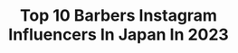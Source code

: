 ---
title: Top 10 Barbers Instagram Influencers In Japan In 2023
description: >-
  Find top barbers Instagram influencers in Japan in 2023. Most popular hashtags: #barber #menshair #barbershop #mensfashion.
platform: Instagram
hits: 15
text_top: Analyze the top-rated Instagram profiles on inBeat.
text_bottom: inBeat holds 15 Instagram influencers like this in Japan for you to pitch.
profiles:
  - username: "metanastis_panagiotis"
    fullname: >-
      💈♠️𝕿𝖍𝖊 𝕹𝖔𝖙𝖔𝖗𝖎𝖔𝖚𝖘 𝕾𝖈𝖚𝖒𝖇𝖆𝖌♠️💈
    bio: >-
      📍Owner @the_rabbit_hole_barber_shop 📍Modern barber
    location: "Japan"
    followers: 13556
    engagement: 691
    commentsToLikes: 0.025897
    id: ck9hbhmwygvd10j78k60glzpe
    verified: false
    hashtags: "#follow, #art, #mensfashion, #hairdressing"
  - username: "tufavoritobarber"
    fullname: >-
      By: ABEL - Tuty 🇩🇴
    bio: >-
      𝐈 𝐥𝐨𝐯𝐞 𝐣𝐞𝐬𝐮𝐬 💎"𝐍𝐮𝐞𝐬𝐭𝐫𝐚 𝐮́𝐧𝐢𝐜𝐚 𝐲 𝐯𝐞𝐫𝐝𝐚𝐝𝐞𝐫𝐚 𝐩𝐫𝐨𝐦𝐨𝐜𝐢𝐨́𝐧 𝐞𝐬 𝐞𝐥 𝐛𝐮𝐞𝐧 𝐭𝐫𝐚𝐛𝐚𝐣𝐨"💈✂️❤️"𝐄𝐥 𝐁𝐚𝐫𝐛𝐞𝐫𝐨 𝐅𝐚𝐯𝐨𝐫𝐢𝐭𝐨 𝐝𝐞 𝐭𝐮 𝐛𝐚𝐫𝐛𝐞𝐫𝐨 𝐅𝐚𝐯𝐨𝐫𝐢𝐭𝐨" 🦍🙏🏻𝟖𝟐𝟗𝟔𝟓𝟐𝟖𝟐𝟗𝟗" 🦍 @lyanjdad
    location: "Japan"
    followers: 36242
    engagement: 202
    commentsToLikes: 0.063682
    id: ck0w4qaiszv7x0i19hx38nfq5
    verified: false
    hashtags: "#labebe, #barberlove, #barberrespect, #barberporn"
  - username: "mrpotatohead59"
    fullname: >-
      Tomoya Nishimori
    bio: >-
      @mr.brothers_cutclub @brosh.jp
    location: "Japan"
    followers: 20459
    engagement: 295
    commentsToLikes: 0.006761
    id: ck13cdzcczw2s0i19do8ucedp
    verified: false
    hashtags: "#barber, #menshair, #bloodyangleosakatong, #mizutaniscissors"
  - username: "kenshi098"
    fullname: >-
      Kenshi Shiroma
    bio: >-
      MR.BROTHERSCUTCLUB 原宿本店 東京都渋谷区神宮前2-31-8 ☎︎03-6721-1774 @danpachi_kenshi
    location: "Japan"
    followers: 35975
    engagement: 692
    commentsToLikes: 0.001673
    id: ck0w56ler257d0i19xusd8f6n
    verified: false
    hashtags: "#mrbrothers, #barber, #tokyo, #barberlife"
  - username: "daiasian"
    fullname: >-
      Daia
    bio: >-
      FEELBOMB's
    location: "Japan"
    followers: 7856
    engagement: 515
    commentsToLikes: 0.002836
    id: ck0w56lyn259z0i19dv4fkjjq
    verified: false
    hashtags: "#menshair, #shave, #vintage, #grooming"
  - username: "tomo.american"
    fullname: >-
      トモユキ
    bio: >-
      ⭐️YouTube 『ともちむ』 ⭐️Toar's official @toars.official ⭐️17認証DJライバー TIKTOK→ともちん🍱American
    location: "Japan"
    followers: 25779
    engagement: 296
    commentsToLikes: 0.007791
    id: ckf5px7i57ivh0j23pue7l508
    verified: false
    hashtags: "#17liver, #code, #luisvuitton, #gabor"
  - username: "shimekakeshinji"
    fullname: >-
      七五三掛 慎二
    bio: >-
      shimekake shinji↓ネット予約↓
    location: "Japan"
    followers: 31139
    engagement: 312
    commentsToLikes: 0.002579
    id: ck0w56ksr255i0i19hqgbxqd9
    verified: false
    hashtags: "#dopecutz, #menshair, #crossover, #neobarber"
  - username: "l.l.wood"
    fullname: >-
      L.L.Wood
    bio: >-
      I like militaryfashion,illustration,Levi's ,アメカジ、ブーツ、ワークスタイル、イラスト、リーバイスが好きです！
    location: "Japan"
    followers: 55128
    engagement: 206
    commentsToLikes: 0.007338
    id: ck5hiaz7lckci0i11blw6m2mp
    verified: false
    hashtags: "#denimondenim, #militarystyle, #denimfashion, #militaryjacket"
  - username: "bafarin0311"
    fullname: >-
      バファリン
    bio: >-
      IB6side 茨城
    location: "Japan"
    followers: 8359
    engagement: 874
    commentsToLikes: 0.006941
    id: ck6ub2ckb72c60j719cwcjmon
    verified: false
    hashtags: "#barbershop, #selfish, #dazzband, #joystick"
  - username: "yamadakihito"
    fullname: >-
      山田章仁 Akihito Yamada
    bio: >-
      ●RUGBY選手🏉 ●忍者TRY🥷 ●オンラインMC🎙 ●OWNER:調布SHEEP.exe 3x3🏀 ●Co-OWNER:Club House coffee☕️ ●FOUNDER:Glocal Scouts⭐️
    location: "Japan"
    followers: 22848
    engagement: 605
    commentsToLikes: 0.004911
    id: ck136ifvw6n1a0i1903b204js
    verified: true
    hashtags: "#summer, #rugbylife, #uasportsmask, #friends"
---